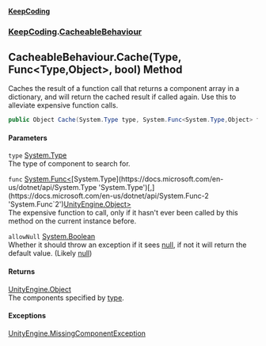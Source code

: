 #### [KeepCoding](index.md 'index')
### [KeepCoding](KeepCoding.md 'KeepCoding').[CacheableBehaviour](KeepCoding_CacheableBehaviour.md 'KeepCoding.CacheableBehaviour')
## CacheableBehaviour.Cache(Type, Func&lt;Type,Object&gt;, bool) Method
Caches the result of a function call that returns a component array in a dictionary, and will return the cached result if called again. Use this to alleviate expensive function calls.  
```csharp
public Object Cache(System.Type type, System.Func<System.Type,Object> func, bool allowNull=false);
```
#### Parameters
<a name='KeepCoding_CacheableBehaviour_Cache(System_Type_System_Func_System_Type_Object__bool)_type'></a>
`type` [System.Type](https://docs.microsoft.com/en-us/dotnet/api/System.Type 'System.Type')  
The type of component to search for.
  
<a name='KeepCoding_CacheableBehaviour_Cache(System_Type_System_Func_System_Type_Object__bool)_func'></a>
`func` [System.Func&lt;](https://docs.microsoft.com/en-us/dotnet/api/System.Func-2 'System.Func`2')[System.Type](https://docs.microsoft.com/en-us/dotnet/api/System.Type 'System.Type')[,](https://docs.microsoft.com/en-us/dotnet/api/System.Func-2 'System.Func`2')[UnityEngine.Object](https://docs.microsoft.com/en-us/dotnet/api/UnityEngine.Object 'UnityEngine.Object')[&gt;](https://docs.microsoft.com/en-us/dotnet/api/System.Func-2 'System.Func`2')  
The expensive function to call, only if it hasn't ever been called by this method on the current instance before.
  
<a name='KeepCoding_CacheableBehaviour_Cache(System_Type_System_Func_System_Type_Object__bool)_allowNull'></a>
`allowNull` [System.Boolean](https://docs.microsoft.com/en-us/dotnet/api/System.Boolean 'System.Boolean')  
Whether it should throw an exception if it sees [null](https://docs.microsoft.com/en-us/dotnet/csharp/language-reference/keywords/null 'https://docs.microsoft.com/en-us/dotnet/csharp/language-reference/keywords/null'), if not it will return the default value. (Likely [null](https://docs.microsoft.com/en-us/dotnet/csharp/language-reference/keywords/null 'https://docs.microsoft.com/en-us/dotnet/csharp/language-reference/keywords/null'))
  
#### Returns
[UnityEngine.Object](https://docs.microsoft.com/en-us/dotnet/api/UnityEngine.Object 'UnityEngine.Object')  
The components specified by [type](KeepCoding_CacheableBehaviour_Cache(System_Type_System_Func_System_Type_Object__bool).md#KeepCoding_CacheableBehaviour_Cache(System_Type_System_Func_System_Type_Object__bool)_type 'KeepCoding.CacheableBehaviour.Cache(System.Type, System.Func&lt;System.Type,Object&gt;, bool).type').
#### Exceptions
[UnityEngine.MissingComponentException](https://docs.microsoft.com/en-us/dotnet/api/UnityEngine.MissingComponentException 'UnityEngine.MissingComponentException')  
